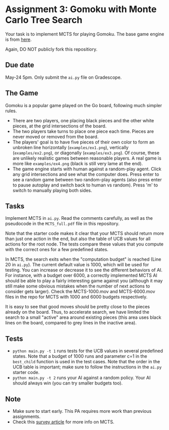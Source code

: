 Assignment 3: Gomoku with Monte Carlo Tree Search
=========

Your task is to implement MCTS for playing Gomoku. The base game engine is from [here](https://github.com/HackerSir/PygameTutorials/tree/master/Lesson04/Gomoku). 

Again, DO NOT publicly fork this repositiory. 

Due date
-----
May-24 5pm. Only submit the `ai.py` file on Gradescope. 


The Game
-----
Gomoku is a popular game played on the Go board, following much simpler rules. 

- There are two players, one placing black pieces and the other white pieces, at the grid intersections of the board. 
- The two players take turns to place one piece each time. Pieces are never moved or removed from the board. 
- The players' goal is to have five pieces of their own color to form an unbroken line horizontally (`examples/ex1.png`), vertically (`examples/ex2.png`), or diagonally (`examples/ex3.png`). Of course, these are unlikely realistic games between reasonable players. A real game is more like `examples/ex4.png` (black is still very lame at the end).  
- The game engine starts with human against a random-play agent. Click any grid intersections and see what the computer does. Press enter to see a random game between two random-play agents (also press enter to pause autoplay and switch back to human vs random). Press 'm' to switch to manually playing both sides.  

Tasks
-----
Implement MCTS in `ai.py`. Read the comments carefully, as well as the pseudocode in the `MCTS_full.pdf` file in this repository.

Note that the starter code makes it clear that your MCTS should return more than just one action in the end, but also the table of UCB values for all actions for the root node. The tests compare these values that you compute with the correct ones for a few predefined states. 

In MCTS, the search exits when the "computation budget" is reached (Line 20 in `ai.py`). The current default value is 1000, which will be used for testing. You can increase or decrease it to see the different behaviors of AI. For instance, with a budget over 6000, a correctly implemented MCTS AI should be able to play a fairly interesting game against you (although it may still make some obvious mistakes when the number of next actions to consider gets larger). Check the MCTS-1000.mov and MCTS-6000.mov files in the repo for MCTS with 1000 and 6000 budgets respectively.

It is easy to see that good moves should be pretty close to the pieces already on the board. Thus, to accelerate search, we have limited the search to a small "active" area around existing pieces (this area uses black lines on the board, compared to grey lines in the inactive area). 

Tests
-----
- `python main.py -t 1` runs tests for the UCB values in several predefined states. Note that a budget of 1000 runs and parameter c=1 in the `best_child` function is used in the test cases. Note that the order in the UCB table is important; make sure to follow the instructions in the `ai.py` starter code. 
- `python main.py -t 2` runs your AI against a random policy. Your AI should always win (you can try smaller budgets too). 

Note
------
- Make sure to start early. This PA requires more work than previous assignments. 
- Check this [survey article](http://www.incompleteideas.net/609%20dropbox/other%20readings%20and%20resources/MCTS-survey.pdf) for more info on MCTS. 
